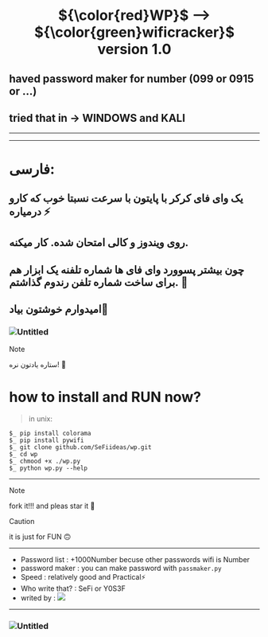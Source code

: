 # <p align="center"> ${\color{red}WP}$ --> ${\color{green}wificracker}$ version 1.0
## haved password maker for number (099 or 0915 or ...)
## tried that in -> WINDOWS and KALI
----------------------------------------
----------------
# فارسی: 
## یک وای فای کرکر با پایتون با سرعت نسبتا خوب که کارو درمیاره ⚡
## روی ویندوز و کالی امتحان شده. کار میکنه. 
## چون بیشتر پسوورد وای فای ها شماره تلفنه یک ابزار هم برای ساخت شماره تلفن رندوم گذاشتم. 🤖
## امیدوارم خوشتون بیاد🎩
### ![Untitled](https://github.com/SeFiideas/WP-Wificracker/assets/100835730/e66ad626-969b-4c38-aecc-9c94ab0e5a52)

> [!NOTE]
> ستاره یادتون نره! 🌟
# how to install and RUN now?
> in unix:
```shell
$_ pip install colorama
$_ pip install pywifi
$_ git clone github.com/SeFiideas/wp.git
$_ cd wp
$_ chmood +x ./wp.py
$_ python wp.py --help
```
--------------------------------------------------------
> [!NOTE]
> fork it!!! and pleas star it 🌟


> [!CAUTION]
> it is just for FUN 🙃
--------------------------------------------------------
- Password list : +1000Number becuse other passwords wifi is Number
- password maker : you can make password with ``` passmaker.py ```
- Speed : relatively good and Practical⚡
- Who write that? : SeFi or Y0S3F
- writed by : <img src="https://img.shields.io/badge/Python-FFDD00?style=for-the-badge&logo=python&logoColor=blue"/>
--------------------------------------------------------
### ![Untitled](https://github.com/SeFiideas/WP-Wificracker/assets/100835730/e66ad626-969b-4c38-aecc-9c94ab0e5a52)



